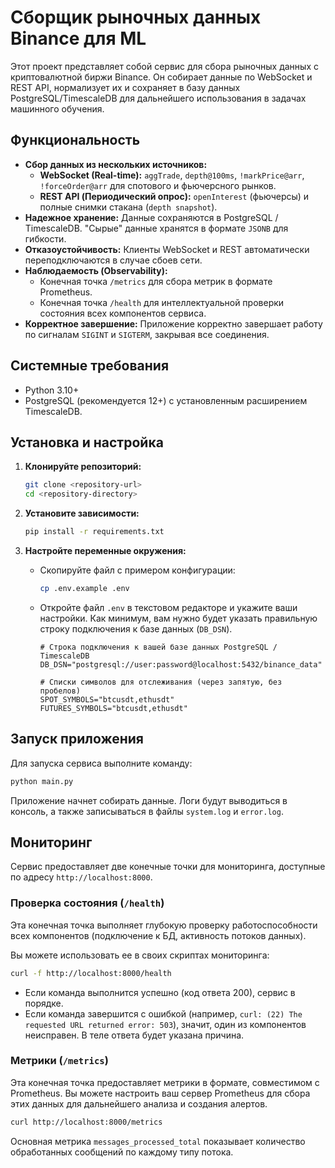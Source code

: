 # Cборщик рыночных данных Binance для ML

Этот проект представляет собой сервис для сбора рыночных данных с криптовалютной биржи Binance. Он собирает данные по WebSocket и REST API, нормализует их и сохраняет в базу данных PostgreSQL/TimescaleDB для дальнейшего использования в задачах машинного обучения.

## Функциональность

- **Сбор данных из нескольких источников:**
  - **WebSocket (Real-time):** `aggTrade`, `depth@100ms`, `!markPrice@arr`, `!forceOrder@arr` для спотового и фьючерсного рынков.
  - **REST API (Периодический опрос):** `openInterest` (фьючерсы) и полные снимки стакана (`depth snapshot`).
- **Надежное хранение:** Данные сохраняются в PostgreSQL / TimescaleDB. "Сырые" данные хранятся в формате `JSONB` для гибкости.
- **Отказоустойчивость:** Клиенты WebSocket и REST автоматически переподключаются в случае сбоев сети.
- **Наблюдаемость (Observability):**
  - Конечная точка `/metrics` для сбора метрик в формате Prometheus.
  - Конечная точка `/health` для интеллектуальной проверки состояния всех компонентов сервиса.
- **Корректное завершение:** Приложение корректно завершает работу по сигналам `SIGINT` и `SIGTERM`, закрывая все соединения.

## Системные требования

- Python 3.10+
- PostgreSQL (рекомендуется 12+) с установленным расширением TimescaleDB.

## Установка и настройка

1.  **Клонируйте репозиторий:**
    ```bash
    git clone <repository-url>
    cd <repository-directory>
    ```

2.  **Установите зависимости:**
    ```bash
    pip install -r requirements.txt
    ```

3.  **Настройте переменные окружения:**
    - Скопируйте файл с примером конфигурации:
      ```bash
      cp .env.example .env
      ```
    - Откройте файл `.env` в текстовом редакторе и укажите ваши настройки. Как минимум, вам нужно будет указать правильную строку подключения к базе данных (`DB_DSN`).
      ```dotenv
      # Строка подключения к вашей базе данных PostgreSQL / TimescaleDB
      DB_DSN="postgresql://user:password@localhost:5432/binance_data"

      # Списки символов для отслеживания (через запятую, без пробелов)
      SPOT_SYMBOLS="btcusdt,ethusdt"
      FUTURES_SYMBOLS="btcusdt,ethusdt"
      ```

## Запуск приложения

Для запуска сервиса выполните команду:
```bash
python main.py
```
Приложение начнет собирать данные. Логи будут выводиться в консоль, а также записываться в файлы `system.log` и `error.log`.

## Мониторинг

Сервис предоставляет две конечные точки для мониторинга, доступные по адресу `http://localhost:8000`.

### Проверка состояния (`/health`)

Эта конечная точка выполняет глубокую проверку работоспособности всех компонентов (подключение к БД, активность потоков данных).

Вы можете использовать ее в своих скриптах мониторинга:
```bash
curl -f http://localhost:8000/health
```
- Если команда выполнится успешно (код ответа 200), сервис в порядке.
- Если команда завершится с ошибкой (например, `curl: (22) The requested URL returned error: 503`), значит, один из компонентов неисправен. В теле ответа будет указана причина.

### Метрики (`/metrics`)

Эта конечная точка предоставляет метрики в формате, совместимом с Prometheus. Вы можете настроить ваш сервер Prometheus для сбора этих данных для дальнейшего анализа и создания алертов.
```bash
curl http://localhost:8000/metrics
```
Основная метрика `messages_processed_total` показывает количество обработанных сообщений по каждому типу потока.
